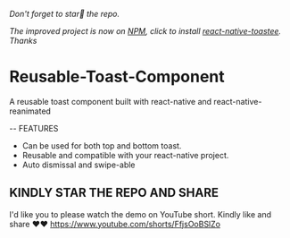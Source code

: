 *Don't forget to star🌟 the repo.*


*The improved project is now on [NPM](https://github.com/sadewole/react-native-toastee), click to install [react-native-toastee](https://github.com/sadewole/react-native-toastee). Thanks*

# Reusable-Toast-Component
A reusable toast component built with react-native and react-native-reanimated

-- FEATURES
- Can be used for both top and bottom toast.
- Reusable and compatible with your react-native project.
- Auto dismissal and swipe-able


## KINDLY STAR THE REPO AND SHARE


I'd like you to please watch the demo on YouTube short. Kindly like and share ❤️❤️
https://www.youtube.com/shorts/FfjsOoBSlZo

